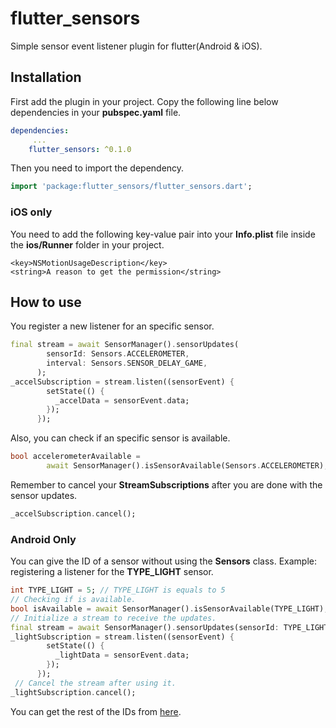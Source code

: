 # flutter_sensors

Simple sensor event listener plugin for flutter(Android & iOS).

## Installation

First add the plugin in your project. 
Copy the following line below dependencies in your **pubspec.yaml** file.

```yaml
dependencies:
     ...
    flutter_sensors: ^0.1.0
```

Then you need to import the dependency.

```dart
import 'package:flutter_sensors/flutter_sensors.dart';
```

### iOS only

You need to add the following key-value pair into your **Info.plist** file inside the **ios/Runner** folder in your project.

```plist
<key>NSMotionUsageDescription</key>
<string>A reason to get the permission</string>
```

## How to use

You register a new listener for an specific sensor.

```dart
final stream = await SensorManager().sensorUpdates(
        sensorId: Sensors.ACCELEROMETER,
        interval: Sensors.SENSOR_DELAY_GAME,
      );
_accelSubscription = stream.listen((sensorEvent) {
        setState(() {
          _accelData = sensorEvent.data;
        });
      });
```

Also, you can check if an specific sensor is available.

```dart
bool accelerometerAvailable =
        await SensorManager().isSensorAvailable(Sensors.ACCELEROMETER);
```

Remember to cancel your **StreamSubscriptions** after you are done with the sensor updates.

```dart
_accelSubscription.cancel();
```

### Android Only

You can give the ID of a sensor without using the **Sensors** class. Example: registering a listener for the **TYPE_LIGHT** sensor.

```dart
int TYPE_LIGHT = 5; // TYPE_LIGHT is equals to 5
// Checking if is available.
bool isAvailable = await SensorManager().isSensorAvailable(TYPE_LIGHT);
// Initialize a stream to receive the updates.
final stream = await SensorManager().sensorUpdates(sensorId: TYPE_LIGHT);
_lightSubscription = stream.listen((sensorEvent) {
        setState(() {
          _lightData = sensorEvent.data;
        });
      });
 // Cancel the stream after using it.
_lightSubscription.cancel();
```

You can get the rest of the IDs from [here](https://developer.android.com/reference/android/hardware/Sensor#TYPE_LIGHT).